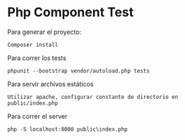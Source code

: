 # Php Component Test

Para generar el proyecto:
````
Composer install
````
Para correr los tests
````
phpunit --bootstrap vendor/autoload.php tests
````
Para servir archivos estáticos
````
Utilizar apache, configurar constante de directorio en public/index.php
````
Para correr el server
````
php -S localhost:8000 public\index.php
````

